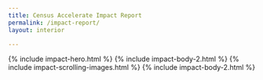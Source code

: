 ```yaml
---
title: Census Accelerate Impact Report
permalink: /impact-report/
layout: interior

---
```


{% include impact-hero.html %}
{% include impact-body-2.html %}
{% include impact-scrolling-images.html %}
{% include impact-body-2.html %}
<!-- {% include impact-timeline.html %} -->
<!-- {% include impact-callout.html %}
{% include impact-video-1.html %}
{% include impact-body-2.html %} -->
